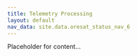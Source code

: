 ```yaml
---
title: Telemetry Processing
layout: default
nav_data: site.data.oresat_status_nav_6
---
```



Placeholder for content...
